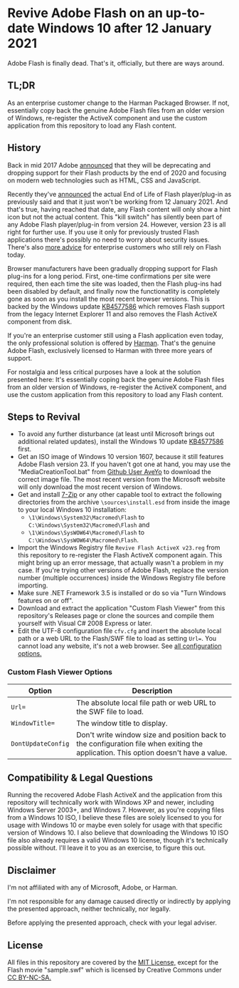 # Revive Adobe Flash on an up-to-date Windows 10 after 12 January 2021

Adobe Flash is finally dead. That's it, officially, but there are ways around.

## TL;DR

As an enterprise customer change to the Harman Packaged Browser. If not, essentially copy back the genuine Adobe Flash files from an older version of Windows, re-register the ActiveX component and use the custom application from this repository to load any Flash content.

## History

Back in mid 2017 Adobe [announced](https://blog.adobe.com/en/publish/2017/07/25/adobe-flash-update.html#gs.p38yhb) that they will be deprecating and dropping support for their Flash products by the end of 2020 and focusing on modern web technologies such as HTML, CSS and JavaScript.

Recently they've [announced](https://www.adobe.com/products/flashplayer/end-of-life.html) the actual End of Life of Flash player/plug-in as previously said and that it just won't be working from 12 January 2021. And that's true, having reached that date, any Flash content will only show a hint icon but not the actual content. This "kill switch" has silently been part of any Adobe Flash player/plug-in from version 24. However, version 23 is all right for further use. If you use it only for previously trusted Flash applications there's possibly no need to worry about security issues. There's also [more advice](https://www.adobe.com/products/flashplayer/enterprise-end-of-life.html) for enterprise customers who still rely on Flash today.

Browser manufacturers have been gradually dropping support for Flash plug-ins for a long period. First, one-time confirmations per site were required, then each time the site was loaded, then the Flash plug-ins had been disabled by default, and finally now the functionatlity is completely gone as soon as you install the most recent browser versions. This is backed by the Windows update [KB4577586](https://support.microsoft.com/de-de/help/4577586/update-for-removal-of-adobe-flash-player) which removes Flash support from the legacy Internet Explorer 11 and also removes the Flash ActiveX component from disk.

If you're an enterprise customer still using a Flash application even today, the only professional solution is offered by [Harman](https://services.harman.com/partners/adobe). That's the genuine Adobe Flash, exclusively licensed to Harman with three more years of support.

For nostalgia and less critical purposes have a look at the solution presented here: It's essentially coping back the genuine Adobe Flash files from an older version of Windows, re-register the ActiveX component, and use the custom application from this repository to load any Flash content.

## Steps to Revival

* To avoid any further disturbance (at least until Microsoft brings out additional related updates), install the Windows 10 update [KB4577586](https://support.microsoft.com/de-de/help/4577586/update-for-removal-of-adobe-flash-player) first.
* Get an ISO image of Windows 10 version 1607, because it still features Adobe Flash version 23. If you haven't got one at hand, you may use the "MediaCreationTool.bat" from [Github User AveYo](https://gist.github.com/AveYo/c74dc774a8fb81a332b5d65613187b15#file-mediacreationtool-bat) to download the correct image file. The most recent version from the Microsoft website will only download the most recent version of Windows.
* Get and install [7-Zip](https://www.7-zip.org/) or any other capable tool to extract the following directories from the archive `\sources\install.esd` from inside the image to your local Windows 10 installation:
    * `\1\Windows\System32\Macromed\Flash` to `C:\Windows\System32\Macromed\Flash` and
    * `\1\Windows\SysWOW64\Macromed\Flash` to `C:\Windows\SysWOW64\Macromed\Flash`.
* Import the Windows Registry file `Revive Flash ActiveX v23.reg` from this repository to re-register the Flash ActiveX component again. This might bring up an error message, that actually wasn't a problem in my case. If you're trying other versions of Adobe Flash, replace the version number (multiple occurrences) inside the Windows Registry file before importing.
* Make sure .NET Framework 3.5 is installed or do so via "Turn Windows features on or off".
* Download and extract the application "Custom Flash Viewer" from this repository's Releases page or clone the sources and compile them yourself with Visual C# 2008 Express or later.
* Edit the UTF-8 configuration file `cfv.cfg` and insert the absolute local path or a web URL to the Flash/SWF file to load as setting `Url=`. You cannot load any website, it's not a web browser. See [all configuration options.](#Custom-Flash-Viewer-Options)

### Custom Flash Viewer Options

|Option|Description|
|---|---|
|`Url=`|The absolute local file path or web URL to the SWF file to load.|
|`WindowTitle=`|The window title to display.|
|`DontUpdateConfig`|Don't write window size and position back to the configuration file when exiting the application. This option doesn't have a value.|

## Compatibility & Legal Questions
Running the recovered Adobe Flash ActiveX and the application from this repository will technically work with Windows XP and newer, including Windows Server 2003+, and Windows 7. However, as you're copying files from a Windows 10 ISO, I believe these files are solely licensed to you for usage with Windows 10 or maybe even solely for usage with that specific version of Windows 10. I also believe that downloading the Windows 10 ISO file also already requires a valid Windows 10 license, though it's technically possible without. I'll leave it to you as an exercise, to figure this out.

## Disclaimer

I'm not affiliated with any of Microsoft, Adobe, or Harman.

I'm not responsible for any damage caused directly or indirectly by applying the presented approach, neither technically, nor legally.

Before applying the presented approach, check with your legal adviser.

## License

All files in this repository are covered by the <a href="LICENSE">MIT License,</a> except for the Flash movie "sample.swf" which is licensed by Creative Commons under [CC BY-NC-SA.](https://creativecommons.org/licenses/by-nc-sa/1.0/)